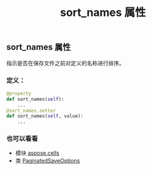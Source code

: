 ﻿---
title: sort_names 属性
second_title: Aspose.Cells for Python via .NET API 参考文献
description:
type: docs
weight: 260
url: /zh/python-net/aspose.cells/paginatedsaveoptions/sort_names/
is_root: false
---
## sort_names 属性

指示是否在保存文件之前对定义的名称进行排序。
### 定义：
```python
@property
def sort_names(self):
    ...
@sort_names.setter
def sort_names(self, value):
    ...
```

### 也可以看看
* 模块 [aspose.cells](../../)
* 类 [PaginatedSaveOptions](/cells/zh/python-net/aspose.cells/paginatedsaveoptions)
